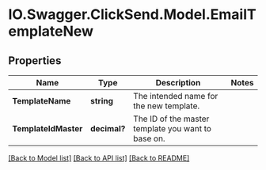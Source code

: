 # IO.Swagger.ClickSend.Model.EmailTemplateNew
## Properties

Name | Type | Description | Notes
------------ | ------------- | ------------- | -------------
**TemplateName** | **string** | The intended name for the new template. | 
**TemplateIdMaster** | **decimal?** | The ID of the master template you want to base on. | 

[[Back to Model list]](../README.md#documentation-for-models) [[Back to API list]](../README.md#documentation-for-api-endpoints) [[Back to README]](../README.md)

